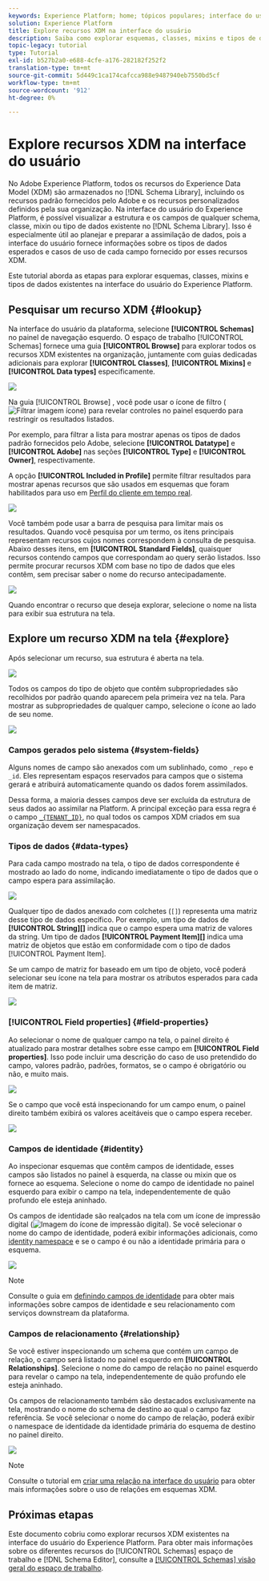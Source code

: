 ```yaml
---
keywords: Experience Platform; home; tópicos populares; interface do usuário; XDM; sistema XDM; modelo de dados de experiência; Modelo de dados de experiência; Modelo de dados de experiência; modelo de dados; Modelo de dados; explorar; classe; mixin; tipo de dados; schema;
solution: Experience Platform
title: Explore recursos XDM na interface do usuário
description: Saiba como explorar esquemas, classes, mixins e tipos de dados existentes na interface do usuário do Experience Platform.
topic-legacy: tutorial
type: Tutorial
exl-id: b527b2a0-e688-4cfe-a176-282182f252f2
translation-type: tm+mt
source-git-commit: 5d449c1ca174cafcca988e9487940eb7550bd5cf
workflow-type: tm+mt
source-wordcount: '912'
ht-degree: 0%

---
```


# Explore recursos XDM na interface do usuário

No Adobe Experience Platform, todos os recursos do Experience Data Model (XDM) são armazenados no [!DNL Schema Library], incluindo os recursos padrão fornecidos pelo Adobe e os recursos personalizados definidos pela sua organização. Na interface do usuário do Experience Platform, é possível visualizar a estrutura e os campos de qualquer schema, classe, mixin ou tipo de dados existente no [!DNL Schema Library]. Isso é especialmente útil ao planejar e preparar a assimilação de dados, pois a interface do usuário fornece informações sobre os tipos de dados esperados e casos de uso de cada campo fornecido por esses recursos XDM.

Este tutorial aborda as etapas para explorar esquemas, classes, mixins e tipos de dados existentes na interface do usuário do Experience Platform.

## Pesquisar um recurso XDM {#lookup}

Na interface do usuário da plataforma, selecione **[!UICONTROL Schemas]** no painel de navegação esquerdo. O espaço de trabalho [!UICONTROL Schemas] fornece uma guia **[!UICONTROL Browse]** para explorar todos os recursos XDM existentes na organização, juntamente com guias dedicadas adicionais para explorar **[!UICONTROL Classes]**, **[!UICONTROL Mixins]** e **[!UICONTROL Data types]** especificamente.

![](../images/ui/explore/tabs.png)

Na guia [!UICONTROL Browse] , você pode usar o ícone de filtro (![Filtrar imagem ícone](../images/ui/explore/icon.png)) para revelar controles no painel esquerdo para restringir os resultados listados.

Por exemplo, para filtrar a lista para mostrar apenas os tipos de dados padrão fornecidos pelo Adobe, selecione **[!UICONTROL Datatype]** e **[!UICONTROL Adobe]** nas seções **[!UICONTROL Type]** e **[!UICONTROL Owner]**, respectivamente.

A opção **[!UICONTROL Included in Profile]** permite filtrar resultados para mostrar apenas recursos que são usados em esquemas que foram habilitados para uso em [Perfil do cliente em tempo real](../../profile/home.md).

![](../images/ui/explore/filter.png)

Você também pode usar a barra de pesquisa para limitar mais os resultados. Quando você pesquisa por um termo, os itens principais representam recursos cujos nomes correspondem à consulta de pesquisa. Abaixo desses itens, em **[!UICONTROL Standard Fields]**, quaisquer recursos contendo campos que correspondam ao query serão listados. Isso permite procurar recursos XDM com base no tipo de dados que eles contêm, sem precisar saber o nome do recurso antecipadamente.

![](../images/ui/explore/search.png)

Quando encontrar o recurso que deseja explorar, selecione o nome na lista para exibir sua estrutura na tela.

## Explore um recurso XDM na tela {#explore}

Após selecionar um recurso, sua estrutura é aberta na tela.

![](../images/ui/explore/canvas.png)

Todos os campos do tipo de objeto que contêm subpropriedades são recolhidos por padrão quando aparecem pela primeira vez na tela. Para mostrar as subpropriedades de qualquer campo, selecione o ícone ao lado de seu nome.

![](../images/ui/explore/field-expand.png)

### Campos gerados pelo sistema {#system-fields}

Alguns nomes de campo são anexados com um sublinhado, como `_repo` e `_id`. Eles representam espaços reservados para campos que o sistema gerará e atribuirá automaticamente quando os dados forem assimilados.

Dessa forma, a maioria desses campos deve ser excluída da estrutura de seus dados ao assimilar na Platform. A principal exceção para essa regra é o campo [`_{TENANT_ID}`](../api/getting-started.md#know-your-tenant_id), no qual todos os campos XDM criados em sua organização devem ser namespacados.

### Tipos de dados {#data-types}

Para cada campo mostrado na tela, o tipo de dados correspondente é mostrado ao lado do nome, indicando imediatamente o tipo de dados que o campo espera para assimilação.

![](../images/ui/explore/data-types.png)

Qualquer tipo de dados anexado com colchetes (`[]`) representa uma matriz desse tipo de dados específico. Por exemplo, um tipo de dados de **[!UICONTROL String]\[]** indica que o campo espera uma matriz de valores da string. Um tipo de dados **[!UICONTROL Payment Item]\[]** indica uma matriz de objetos que estão em conformidade com o tipo de dados [!UICONTROL Payment Item].

Se um campo de matriz for baseado em um tipo de objeto, você poderá selecionar seu ícone na tela para mostrar os atributos esperados para cada item de matriz.

![](../images/ui/explore/array-type.png)

### [!UICONTROL Field properties] {#field-properties}

Ao selecionar o nome de qualquer campo na tela, o painel direito é atualizado para mostrar detalhes sobre esse campo em **[!UICONTROL Field properties]**. Isso pode incluir uma descrição do caso de uso pretendido do campo, valores padrão, padrões, formatos, se o campo é obrigatório ou não, e muito mais.

![](../images/ui/explore/field-properties.png)

Se o campo que você está inspecionando for um campo enum, o painel direito também exibirá os valores aceitáveis que o campo espera receber.

![](../images/ui/explore/enum-field.png)

### Campos de identidade {#identity}

Ao inspecionar esquemas que contêm campos de identidade, esses campos são listados no painel à esquerda, na classe ou mixin que os fornece ao esquema. Selecione o nome do campo de identidade no painel esquerdo para exibir o campo na tela, independentemente de quão profundo ele esteja aninhado.

Os campos de identidade são realçados na tela com um ícone de impressão digital (![Imagem do ícone de impressão digital](../images/ui/explore/identity-symbol.png)). Se você selecionar o nome do campo de identidade, poderá exibir informações adicionais, como [identity namespace](../../identity-service/namespaces.md) e se o campo é ou não a identidade primária para o esquema.

![](../images/ui/explore/identity-field.png)

>[!NOTE]
>
>Consulte o guia em [definindo campos de identidade](./fields/identity.md) para obter mais informações sobre campos de identidade e seu relacionamento com serviços downstream da plataforma.

### Campos de relacionamento {#relationship}

Se você estiver inspecionando um schema que contém um campo de relação, o campo será listado no painel esquerdo em **[!UICONTROL Relationships]**. Selecione o nome do campo de relação no painel esquerdo para revelar o campo na tela, independentemente de quão profundo ele esteja aninhado.

Os campos de relacionamento também são destacados exclusivamente na tela, mostrando o nome do schema de destino ao qual o campo faz referência. Se você selecionar o nome do campo de relação, poderá exibir o namespace de identidade da identidade primária do esquema de destino no painel direito.

![](../images/ui/explore/relationship-field.png)

>[!NOTE]
>
>Consulte o tutorial em [criar uma relação na interface do usuário](../tutorials/create-schema-ui.md) para obter mais informações sobre o uso de relações em esquemas XDM.

## Próximas etapas

Este documento cobriu como explorar recursos XDM existentes na interface do usuário do Experience Platform. Para obter mais informações sobre os diferentes recursos do [!UICONTROL Schemas] espaço de trabalho e [!DNL Schema Editor], consulte a [[!UICONTROL Schemas] visão geral do espaço de trabalho](./overview.md).
